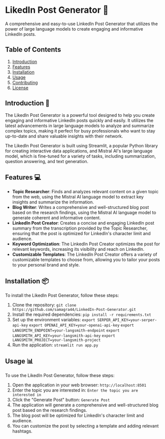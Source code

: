 # LikedIn Post Generator 📝

A comprehensive and easy-to-use LinkedIn Post Generator that utilizes the power of large language models to create engaging and informative LinkedIn posts.

## Table of Contents

1. [Introduction](#introduction)
2. [Features](#features)
3. [Installation](#installation)
4. [Usage](#usage)
5. [Contributing](#contributing)
6. [License](#license)

## Introduction 📃

The LikedIn Post Generator is a powerful tool designed to help you create engaging and informative LinkedIn posts quickly and easily. It utilizes the latest advancements in large language models to analyze and summarize complex topics, making it perfect for busy professionals who want to stay up-to-date and share valuable insights with their network.

The LikedIn Post Generator is built using Streamlit, a popular Python library for creating interactive data applications, and Mistral AI's large language model, which is fine-tuned for a variety of tasks, including summarization, question answering, and text generation.

## Features 💻

- **Topic Researcher**: Finds and analyzes relevant content on a given topic from the web, using the Mistral AI language model to extract key insights and summarize the information.
- **Blog Writer**: Writes a comprehensive and well-structured blog post based on the research findings, using the Mistral AI language model to generate coherent and informative content.
- **LinkedIn Post Creator**: Creates a concise and engaging LinkedIn post summary from the transcription provided by the Topic Researcher, ensuring that the post is optimized for LinkedIn's character limit and audience.
- **Keyword Optimization**: The LinkedIn Post Creator optimizes the post for relevant keywords, increasing its visibility and reach on LinkedIn.
- **Customizable Templates**: The LinkedIn Post Creator offers a variety of customizable templates to choose from, allowing you to tailor your posts to your personal brand and style.

## Installation 📦

To install the LikedIn Post Generator, follow these steps:

1. Clone the repository: `git clone https://github.com/samagra44/LinkedIn-Post-Generator.git`
2. Install the required dependencies: `pip install -r requirements.txt`
3. Set up the environment variables: `export SERPER_API_KEY=your-serper-api-key` `export OPENAI_API_KEY=your-openai-api-key` `export LANGSMITH_ENDPOINT=your-langsmith-endpoint` `export LANGSMITH_API_KEY=your-langsmith-api-key` `export LANGSMITH_PROJECT=your-langsmith-project`
4. Run the application: `streamlit run app.py`

## Usage 📊

To use the LikedIn Post Generator, follow these steps:

1. Open the application in your web browser: `http://localhost:8501`
2. Enter the topic you are interested in: `Enter the topic you are interested in`
3. Click the "Generate Post" button: `Generate Post`
4. The application will generate a comprehensive and well-structured blog post based on the research findings.
5. The blog post will be optimized for LinkedIn's character limit and audience.
6. You can customize the post by selecting a template and adding relevant hashtags.
